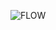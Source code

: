 ![FLOW](https://user-images.githubusercontent.com/101009349/164975821-d26ff1bd-51a2-49cd-85c7-80ae9dd71dc3.png)

